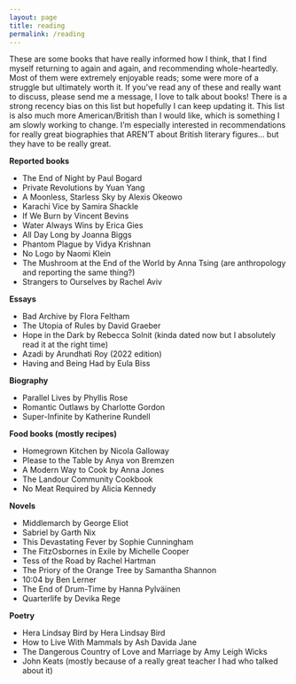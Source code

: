 ```yaml
---
layout: page
title: reading
permalink: /reading
---
```


<p>These are some books that have really informed how I think, that I find myself returning to again and again, and recommending whole-heartedly. Most of them were extremely enjoyable reads; some were more of a struggle but ultimately worth it. If you’ve read any of these and really want to discuss, please send me a message, I love to talk about books! There is a strong recency bias on this list but hopefully I can keep updating it. This list is also much more American/British than I would like, which is something I am slowly working to change. I’m especially interested in recommendations for really great biographies that AREN’T about British literary figures… but they have to be really great.</p> 

<b>Reported books </b>

<ul>
<li>The End of Night by Paul Bogard</li>
<li>Private Revolutions by Yuan Yang</li>
<li>A Moonless, Starless Sky by Alexis Okeowo</li>
<li>Karachi Vice by Samira Shackle </li>
<li>If We Burn by Vincent Bevins </li>
<li>Water Always Wins by Erica Gies </li>
<li>All Day Long by Joanna Biggs</li>
<li>Phantom Plague by Vidya Krishnan </li>
<li>No Logo by Naomi Klein</li>
<li>The Mushroom at the End of the World by Anna Tsing (are anthropology and reporting the same thing?)</li>
<li>Strangers to Ourselves by Rachel Aviv</li>

</ul>

<b>Essays </b>

<ul>
<li>Bad Archive by Flora Feltham </li>
<li>The Utopia of Rules by David Graeber</li>
<li>Hope in the Dark by Rebecca Solnit (kinda dated now but I absolutely read it at the right time)</li>
<li>Azadi by Arundhati Roy (2022 edition)</li>
<li>Having and Being Had by Eula Biss</li>
</ul>

<b>Biography </b>

<ul>
<li>Parallel Lives by Phyllis Rose</li>
<li>Romantic Outlaws by Charlotte Gordon</li>
<li>Super-Infinite by Katherine Rundell </li>
</ul>

<b>Food books (mostly recipes) </b>

<ul>
<li>Homegrown Kitchen by Nicola Galloway </li>
<li>Please to the Table by Anya von Bremzen </li>
<li>A Modern Way to Cook by Anna Jones </li>
<li>The Landour Community Cookbook  </li>
<li>No Meat Required by Alicia Kennedy</li>
</ul>

<b>Novels </b>

<ul>
<li>Middlemarch by George Eliot</li>
<li>Sabriel by Garth Nix </li>
<li>This Devastating Fever by Sophie Cunningham</li>
<li>The FitzOsbornes in Exile by Michelle Cooper </li>
<li>Tess of the Road by Rachel Hartman </li>
<li>The Priory of the Orange Tree by Samantha Shannon </li>
<li>10:04 by Ben Lerner</li>
<li>The End of Drum-Time by Hanna Pylväinen</li>
<li>Quarterlife by Devika Rege</li>
</ul>

<b>Poetry </b>

<ul>
<li>Hera Lindsay Bird by Hera Lindsay Bird</li>
<li>How to Live With Mammals by Ash Davida Jane</li>
<li>The Dangerous Country of Love and Marriage by Amy Leigh Wicks </li>
<li>John Keats (mostly because of a really great teacher I had who talked about it)</li>
</ul>
